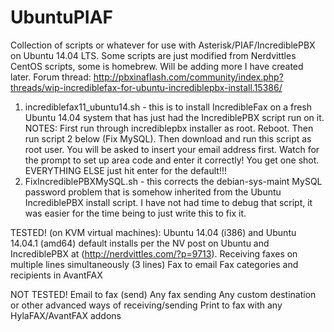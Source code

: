 UbuntuPIAF
====================
Collection of scripts or whatever for use with Asterisk/PIAF/IncrediblePBX on Ubuntu 14.04 LTS.
Some scripts are just modified from Nerdvittles CentOS scripts, some is homebrew.  Will be adding more I have created later.
Forum thread: http://pbxinaflash.com/community/index.php?threads/wip-incrediblefax-for-ubuntu-incrediblepbx-install.15386/

1.  incrediblefax11_ubuntu14.sh - this is to install IncredibleFax on a fresh Ubuntu 14.04 system that has just had the IncrediblePBX script run on it.
  NOTES: First run through incrediblepbx installer as root.  Reboot.  Then run script 2 below (Fix MySQL).  Then download and run this script as root user.  You will be asked to insert your email address first.  Watch for the prompt to set up area code and enter it correctly!  You get one shot.  EVERYTHING ELSE just hit enter for the default!!!
2.  FixIncrediblePBXMySQL.sh - this corrects the debian-sys-maint MySQL password problem that is somehow inherited from the Ubuntu IncrediblePBX install script.  I have not had time to debug that script, it was easier for the time being to just write this to fix it.

TESTED! (on KVM virtual machines):
Ubuntu 14.04 (i386) and Ubuntu 14.04.1 (amd64) default installs per the NV post on Ubuntu and IncrediblePBX at (http://nerdvittles.com/?p=9713).
Receiving faxes on multiple lines simultaneously (3 lines)
Fax to email
Fax categories and recipients in AvantFAX

NOT TESTED!
Email to fax (send)
Any fax sending
Any custom destination or other advanced ways of receiving/sending
Print to fax with any HylaFAX/AvantFAX addons

